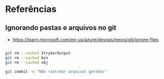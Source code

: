 # Referências

## Ignorando pastas e arquivos no git

* <https://learn.microsoft.com/en-us/azure/devops/repos/git/ignore-files>

```bash

git rm --cached StrykerOutput 
git rm --cached bin
git rm --cached obj

git commit -m "Não rastrear arquivos gerados"

```

```bash

```

```bash

```